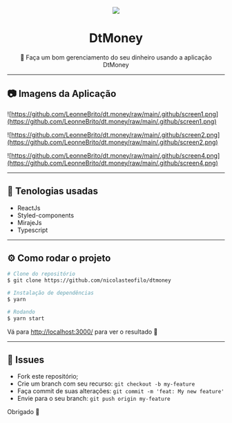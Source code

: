 <p align="center">
  <img src="https://github.com/LeonneBrito/dt.money/raw/main/.github/logo.svg" />
</p>

<h1 align="center">
  DtMoney
</h1>

<p align="center">
  🤑 Faça um bom gerenciamento do seu dinheiro usando a aplicação DtMoney
</p>



---
## 📷 Imagens da Aplicação

![https://github.com/LeonneBrito/dt.money/raw/main/.github/screen1.png](https://github.com/LeonneBrito/dt.money/raw/main/.github/screen1.png)

![https://github.com/LeonneBrito/dt.money/raw/main/.github/screen2.png](https://github.com/LeonneBrito/dt.money/raw/main/.github/screen2.png)

![https://github.com/LeonneBrito/dt.money/raw/main/.github/screen4.png](https://github.com/LeonneBrito/dt.money/raw/main/.github/screen4.png)

---

## 🚀 Tenologias usadas

- ReactJs
- Styled-components
- MirajeJs
- Typescript

---
## ⚙️ Como rodar o projeto

```bash
# Clone do repositório
$ git clone https://github.com/nicolasteofilo/dtmoney
```

```bash
# Instalação de dependências
$ yarn

# Rodando
$ yarn start

```

Vá para [http://localhost:3000/](http://localhost:3000/) para ver o resultado 🙂

---

## 🐛 Issues

- Fork este repositório;
- Crie um branch com seu recurso: `git checkout -b my-feature`
- Faça commit de suas alterações: `git commit -m 'feat: My new feature'`
- Envie para o seu branch: `git push origin my-feature`

Obrigado 💫
